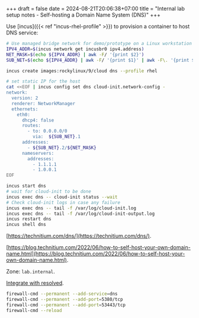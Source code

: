 +++ 
draft = false
date = 2024-08-21T20:06:38+07:00
title = "Internal lab setup notes - Self-hosting a Domain Name System (DNS)"
+++

Use [incus]({{< ref "incus-rhel-profile" >}}) to provision a container to host DNS service:

```sh
# Use managed bridge network for demo/prototype on a Linux workstation
IPV4_ADDR=$(incus network get incusbr0 ipv4.address)
NET_MASK=$(echo ${IPV4_ADDR} | awk -F/ '{print $2}')
SUB_NET=$(echo ${IPV4_ADDR} | awk -F/ '{print $1}' | awk -F\. '{print $1"."$2"."$3}')

incus create images:rockylinux/9/cloud dns --profile rhel

# set static IP for the host
cat <<EOF | incus config set dns cloud-init.network-config -
network:
  version: 2
  renderer: NetworkManager
  ethernets:
    eth0:
      dhcp4: false
      routes:
        - to: 0.0.0.0/0
          via:  ${SUB_NET}.1
      addresses:
        - ${SUB_NET}.2/${NET_MASK}
      nameservers:
        addresses:
          - 1.1.1.1
          - 1.0.0.1
EOF

incus start dns
# wait for cloud-init to be done
incus exec dns -- cloud-init status --wait
# Check cloud-init logs in case any failure
incus exec dns -- tail -f /var/log/cloud-init.log
incus exec dns -- tail -f /var/log/cloud-init-output.log
incus restart dns
incus shell dns
```

[https://technitium.com/dns/](https://technitium.com/dns/).

[https://blog.technitium.com/2022/06/how-to-self-host-your-own-domain-name.html](https://blog.technitium.com/2022/06/how-to-self-host-your-own-domain-name.html).

Zone: `lab.internal`.

[Integrate with resolved](https://linuxcontainers.org/incus/docs/main/howto/network_bridge_resolved/).

```sh
firewall-cmd --permanent --add-service=dns
firewall-cmd --permanent --add-port=5380/tcp
firewall-cmd --permanent --add-port=53443/tcp
firewall-cmd --reload
```
